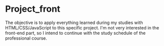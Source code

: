 # Project_front
The objective is to apply everything learned during my studies with HTML/CSS/JavaScript to this specific project. I'm not very interested in the front-end part, so I intend to continue with the study schedule of the professional course.
